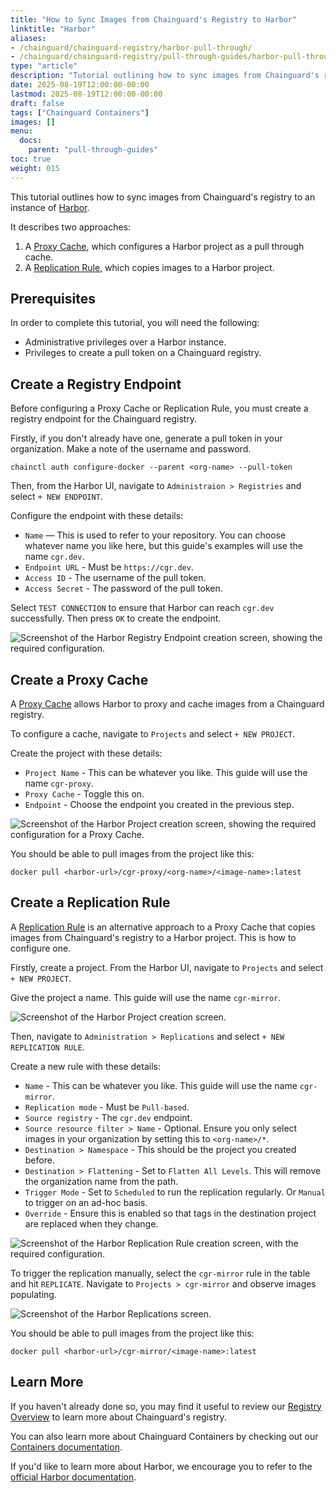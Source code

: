 ```yaml
---
title: "How to Sync Images from Chainguard's Registry to Harbor"
linktitle: "Harbor"
aliases:
- /chainguard/chainguard-registry/harbor-pull-through/
- /chainguard/chainguard-registry/pull-through-guides/harbor-pull-through/
type: "article"
description: "Tutorial outlining how to sync images from Chainguard's registry to Harbor."
date: 2025-08-19T12:00:00-00:00
lastmod: 2025-08-19T12:00:00-00:00
draft: false
tags: ["Chainguard Containers"]
images: []
menu:
  docs:
    parent: "pull-through-guides"
toc: true
weight: 015
---
```


This tutorial outlines how to sync images from Chainguard's registry to an
instance of [Harbor](https://goharbor.io/).

It describes two approaches:

1. A [Proxy
Cache](https://goharbor.io/docs/2.1.0/administration/configure-proxy-cache/),
   which configures a Harbor project as a pull through cache.
2. A [Replication
Rule](https://goharbor.io/docs/2.1.0/administration/configuring-replication/create-replication-rules/),
   which copies images to a Harbor project.

## Prerequisites

In order to complete this tutorial, you will need the following:

* Administrative privileges over a Harbor instance.
* Privileges to create a pull token on a Chainguard registry.

## Create a Registry Endpoint

Before configuring a Proxy Cache or Replication Rule, you must create a
registry endpoint for the Chainguard registry.

Firstly, if you don't already have one, generate a pull token in your
organization. Make a note of the username and password.

```shell
chainctl auth configure-docker --parent <org-name> --pull-token
```

Then, from the Harbor UI, navigate to `Administraion > Registries` and select
`+ NEW ENDPOINT`.

Configure the endpoint with these details:

* `Name` — This is used to refer to your repository. You can choose whatever
  name you like here, but this guide's examples will use the name `cgr.dev`.
* `Endpoint URL` - Must be `https://cgr.dev`.
* `Access ID` - The username of the pull token.
* `Access Secret` - The password of the pull token.

Select `TEST CONNECTION` to ensure that Harbor can reach `cgr.dev` successfully.
Then press `OK` to create the endpoint.

![Screenshot of the Harbor Registry Endpoint creation screen, showing the required configuration.](registry-endpoint.png)

## Create a Proxy Cache

A [Proxy
Cache](https://goharbor.io/docs/2.1.0/administration/configure-proxy-cache/)
allows Harbor to proxy and cache images from a Chainguard registry.

To configure a cache, navigate to `Projects` and select `+ NEW PROJECT`.

Create the project with these details:

* `Project Name` - This can be whatever you like. This guide will use the name
  `cgr-proxy`.
* `Proxy Cache` - Toggle this on.
* `Endpoint` - Choose the endpoint you created in the previous step.

![Screenshot of the Harbor Project creation screen, showing the required configuration for a Proxy Cache.](proxy-cache.png)

You should be able to pull images from the project like this:

```shell
docker pull <harbor-url>/cgr-proxy/<org-name>/<image-name>:latest
```

## Create a Replication Rule

A [Replication
Rule](https://goharbor.io/docs/2.1.0/administration/configuring-replication/create-replication-rules/)
is an alternative approach to a Proxy Cache that copies images from
Chainguard's registry to a Harbor project. This is how to configure one.

Firstly, create a project. From the Harbor UI, navigate to
`Projects` and select `+ NEW PROJECT`.

Give the project a name. This guide will use the name `cgr-mirror`.

![Screenshot of the Harbor Project creation screen.](new-project.png)

Then, navigate to `Administration > Replications` and select `+ NEW REPLICATION
RULE`.

Create a new rule with these details:

* `Name` - This can be whatever you like. This guide will use the name
  `cgr-mirror`.
* `Replication mode` - Must be `Pull-based`.
* `Source registry` - The `cgr.dev` endpoint.
* `Source resource filter > Name` - Optional. Ensure you only select images in
  your organization by setting this to `<org-name>/*`.
* `Destination > Namespace` - This should be the project you created before.
* `Destination > Flattening` - Set to `Flatten All Levels`. This will remove the
  organization name from the path.
* `Trigger Mode` - Set to `Scheduled` to run the replication regularly. Or
  `Manual` to trigger on an ad-hoc basis.
* `Override` - Ensure this is enabled so that tags in the destination project
  are replaced when they change.

![Screenshot of the Harbor Replication Rule creation screen, with the required configuration.](replication-rule.png)

To trigger the replication manually, select the `cgr-mirror` rule in the table
and hit `REPLICATE`. Navigate to `Projects > cgr-mirror` and observe images populating.


![Screenshot of the Harbor Replications screen.](replications.png)

You should be able to pull images from the project like this:

```shell
docker pull <harbor-url>/cgr-mirror/<image-name>:latest
```

## Learn More

If you haven't already done so, you may find it useful to review our
[Registry Overview](/chainguard/chainguard-registry/overview/) to learn more
about Chainguard's registry.

You can also learn more about Chainguard
Containers by checking out our
[Containers documentation](/chainguard/chainguard-images/overview/).

If you'd like to learn more about Harbor, we encourage you to refer to the
[official Harbor documentation](https://goharbor.io/docs).
